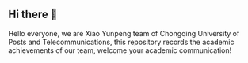 ## Hi there 👋

Hello everyone, we are Xiao Yunpeng team of Chongqing University of Posts and Telecommunications, this repository records the academic achievements of our team, welcome your academic communication!

